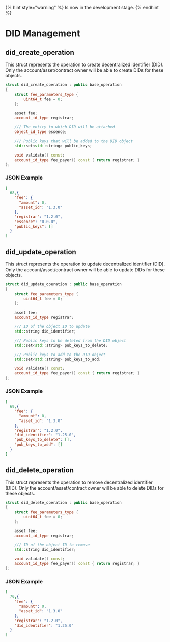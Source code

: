 {% hint style="warning" %}
Is now in the development stage.
{% endhint %}

# DID Management

## did\_create\_operation

This struct represents the operation to create decentralized identifier (DID).
Only the account/asset/contract owner will be able to create DIDs for these objects.

```cpp
struct did_create_operation : public base_operation
{
    struct fee_parameters_type {
        uint64_t fee = 0;
    };

    asset fee;
    account_id_type registrar;

    /// The entity to which DID will be attached
    object_id_type essence;

    /// Public keys that will be added to the DID object
    std::set<std::string> public_keys;

    void validate() const;
    account_id_type fee_payer() const { return registrar; }
};
```

### JSON Example

```json
[
  68,{
    "fee": {
      "amount": 0,
      "asset_id": "1.3.0"
    },
    "registrar": "1.2.0",
    "essence": "0.0.0",
    "public_keys": []
  }
]
```

## did\_update\_operation

This struct represents the operation to update decentralized identifier (DID).
Only the account/asset/contract owner will be able to update DIDs for these objects.

```cpp
struct did_update_operation : public base_operation
{
    struct fee_parameters_type {
        uint64_t fee = 0;
    };

    asset fee;
    account_id_type registrar;

    /// ID of the object ID to update
    std::string did_identifier;

    /// Public keys to be deleted from the DID object
    std::set<std::string> pub_keys_to_delete;

    /// Public keys to add to the DID object
    std::set<std::string> pub_keys_to_add;

    void validate() const;
    account_id_type fee_payer() const { return registrar; }
};
```

### JSON Example

```json
[
  69,{
    "fee": {
      "amount": 0,
      "asset_id": "1.3.0"
    },
    "registrar": "1.2.0",
    "did_identifier": "1.25.0",
    "pub_keys_to_delete": [],
    "pub_keys_to_add": []
  }
]
```

## did\_delete\_operation

This struct represents the operation to remove decentralized identifier (DID).
Only the account/asset/contract owner will be able to delete DIDs for these objects.

```cpp
struct did_delete_operation : public base_operation
{
    struct fee_parameters_type {
        uint64_t fee = 0;
    };

    asset fee;
    account_id_type registrar;

    /// ID of the object ID to remove
    std::string did_identifier;

    void validate() const;
    account_id_type fee_payer() const { return registrar; }
};
```

### JSON Example

```json
[
  70,{
    "fee": {
      "amount": 0,
      "asset_id": "1.3.0"
    },
    "registrar": "1.2.0",
    "did_identifier": "1.25.0"
  }
]
```
